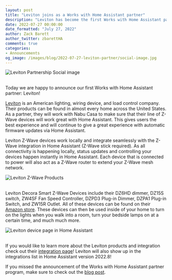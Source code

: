 ```yaml
---
layout: post
title: "Leviton joins as a Works with Home Assistant partner"
description: "Leviton has become the first Works with Home Assistant partner using the Z-Wave badge"
date: 2022-07-27 00:00:00
date_formatted: "July 27, 2022"
author: Zack Barett
author_twitter: zbarettHA
comments: true
categories:
- Announcements
og_image: /images/blog/2022-07-27-leviton-partner/social-image.jpg
---
```


<img src='/images/blog/2022-07-27-leviton-partner/social-image.jpg' alt="Leviton Partnership Social image" class='no-shadow'>
<br><br>

Today we are happy to announce our first Works with Home Assistant partner: Leviton!

[Leviton](https://leviton.com) is an American lighting, wiring device, and load control company. Their products can be found in almost every home across the United States. As a partner, they will work with Nabu Casa to make sure that their line of Z-Wave devices will work great with Home Assistant. This gives users the best experience and will continue to give a great experience with automatic firmware updates via Home Assistant.

Leviton Z-Wave devices work locally and integrate seamlessly with the Z-Wave integration in Home Assistant (Z-Wave stick required). As all connectivity is happening locally, status updates and controlling your devices happen instantly in Home Assistant. Each device that is connected to power will also act as a Z-Wave router to extend your Z-Wave mesh network.

<img src='/images/blog/2022-07-27-leviton-partner/leviton-devices.jpg' alt="Leviton Z-Wave Products" class='no-shadow'>
<br><br>

Leviton Decora Smart Z-Wave Devices include their DZ6HD dimmer, DZ15S switch, ZW4SF Fan Speed Controller, DZPD3 Plug-in Dimmer, DZPA1 Plug-in Switch, and ZW15R Outlet. All of these devices can be found on their [Amazon store](https://www.amazon.com/Leviton). These devices can then be used inside of your home to turn on the lights when you walk into a room, turn your bedside lamps on at a certain time, and much much more.

<img src='/images/blog/2022-07-27-leviton-partner/leviton-device-page.png' alt="Leviton device page in Home Assistant" class='no-shadow'>
<br><br>

If you would like to learn more about the Leviton products and integration check out their [integration page](/integrations/leviton)! Leviton will also show up in the integrations list in Home Assistant version 2022.8!

If you missed the announcement of the Works with Home Assistant partner program, make sure to check out the [blog post](/partner-program).
